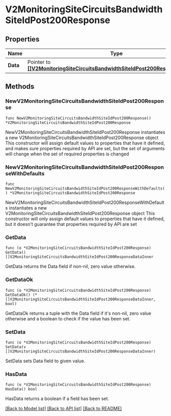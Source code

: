 # V2MonitoringSiteCircuitsBandwidthSiteIdPost200Response

## Properties

Name | Type | Description | Notes
------------ | ------------- | ------------- | -------------
**Data** | Pointer to [**[]V2MonitoringSiteCircuitsBandwidthSiteIdPost200ResponseDataInner**](V2MonitoringSiteCircuitsBandwidthSiteIdPost200ResponseDataInner.md) |  | [optional] 

## Methods

### NewV2MonitoringSiteCircuitsBandwidthSiteIdPost200Response

`func NewV2MonitoringSiteCircuitsBandwidthSiteIdPost200Response() *V2MonitoringSiteCircuitsBandwidthSiteIdPost200Response`

NewV2MonitoringSiteCircuitsBandwidthSiteIdPost200Response instantiates a new V2MonitoringSiteCircuitsBandwidthSiteIdPost200Response object
This constructor will assign default values to properties that have it defined,
and makes sure properties required by API are set, but the set of arguments
will change when the set of required properties is changed

### NewV2MonitoringSiteCircuitsBandwidthSiteIdPost200ResponseWithDefaults

`func NewV2MonitoringSiteCircuitsBandwidthSiteIdPost200ResponseWithDefaults() *V2MonitoringSiteCircuitsBandwidthSiteIdPost200Response`

NewV2MonitoringSiteCircuitsBandwidthSiteIdPost200ResponseWithDefaults instantiates a new V2MonitoringSiteCircuitsBandwidthSiteIdPost200Response object
This constructor will only assign default values to properties that have it defined,
but it doesn't guarantee that properties required by API are set

### GetData

`func (o *V2MonitoringSiteCircuitsBandwidthSiteIdPost200Response) GetData() []V2MonitoringSiteCircuitsBandwidthSiteIdPost200ResponseDataInner`

GetData returns the Data field if non-nil, zero value otherwise.

### GetDataOk

`func (o *V2MonitoringSiteCircuitsBandwidthSiteIdPost200Response) GetDataOk() (*[]V2MonitoringSiteCircuitsBandwidthSiteIdPost200ResponseDataInner, bool)`

GetDataOk returns a tuple with the Data field if it's non-nil, zero value otherwise
and a boolean to check if the value has been set.

### SetData

`func (o *V2MonitoringSiteCircuitsBandwidthSiteIdPost200Response) SetData(v []V2MonitoringSiteCircuitsBandwidthSiteIdPost200ResponseDataInner)`

SetData sets Data field to given value.

### HasData

`func (o *V2MonitoringSiteCircuitsBandwidthSiteIdPost200Response) HasData() bool`

HasData returns a boolean if a field has been set.


[[Back to Model list]](../README.md#documentation-for-models) [[Back to API list]](../README.md#documentation-for-api-endpoints) [[Back to README]](../README.md)


